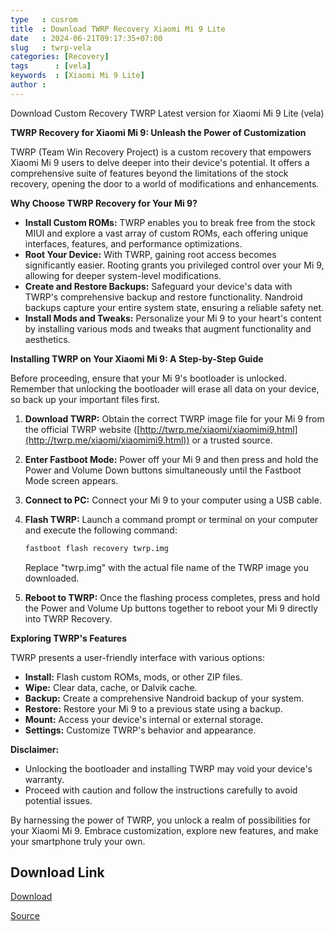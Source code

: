 ```yaml
---
type   : cusrom
title  : Download TWRP Recovery Xiaomi Mi 9 Lite
date   : 2024-06-21T09:17:35+07:00
slug   : twrp-vela
categories: [Recovery]
tags      : [vela]
keywords  : [Xiaomi Mi 9 Lite]
author : 
---
```


Download Custom Recovery TWRP Latest version for Xiaomi Mi 9 Lite (vela)

**TWRP Recovery for Xiaomi Mi 9: Unleash the Power of Customization**

TWRP (Team Win Recovery Project) is a custom recovery that empowers Xiaomi Mi 9 users to delve deeper into their device's potential. It offers a comprehensive suite of features beyond the limitations of the stock recovery, opening the door to a world of modifications and enhancements.

**Why Choose TWRP Recovery for Your Mi 9?**

* **Install Custom ROMs:** TWRP enables you to break free from the stock MIUI and explore a vast array of custom ROMs, each offering unique interfaces, features, and performance optimizations.
* **Root Your Device:** With TWRP, gaining root access becomes significantly easier. Rooting grants you privileged control over your Mi 9, allowing for deeper system-level modifications.
* **Create and Restore Backups:** Safeguard your device's data with TWRP's comprehensive backup and restore functionality. Nandroid backups capture your entire system state, ensuring a reliable safety net.
* **Install Mods and Tweaks:** Personalize your Mi 9 to your heart's content by installing various mods and tweaks that augment functionality and aesthetics.

**Installing TWRP on Your Xiaomi Mi 9: A Step-by-Step Guide**

Before proceeding, ensure that your Mi 9's bootloader is unlocked. Remember that unlocking the bootloader will erase all data on your device, so back up your important files first.

1. **Download TWRP:** Obtain the correct TWRP image file for your Mi 9 from the official TWRP website ([http://twrp.me/xiaomi/xiaomimi9.html](http://twrp.me/xiaomi/xiaomimi9.html)) or a trusted source.

2. **Enter Fastboot Mode:** Power off your Mi 9 and then press and hold the Power and Volume Down buttons simultaneously until the Fastboot Mode screen appears.

3. **Connect to PC:** Connect your Mi 9 to your computer using a USB cable.

4. **Flash TWRP:** Launch a command prompt or terminal on your computer and execute the following command:
   ```bash
   fastboot flash recovery twrp.img
   ```
   Replace "twrp.img" with the actual file name of the TWRP image you downloaded.

5. **Reboot to TWRP:** Once the flashing process completes, press and hold the Power and Volume Up buttons together to reboot your Mi 9 directly into TWRP Recovery.

**Exploring TWRP's Features**

TWRP presents a user-friendly interface with various options:

* **Install:** Flash custom ROMs, mods, or other ZIP files.
* **Wipe:** Clear data, cache, or Dalvik cache.
* **Backup:** Create a comprehensive Nandroid backup of your system.
* **Restore:** Restore your Mi 9 to a previous state using a backup.
* **Mount:** Access your device's internal or external storage.
* **Settings:** Customize TWRP's behavior and appearance.

**Disclaimer:**

* Unlocking the bootloader and installing TWRP may void your device's warranty.
* Proceed with caution and follow the instructions carefully to avoid potential issues.

By harnessing the power of TWRP, you unlock a realm of possibilities for your Xiaomi Mi 9. Embrace customization, explore new features, and make your smartphone truly your own.

## Download Link
[Download](https://dl.twrp.me/vela)

[Source](https://twrp.me/xiaomi/xiaomimi9lite.html)

